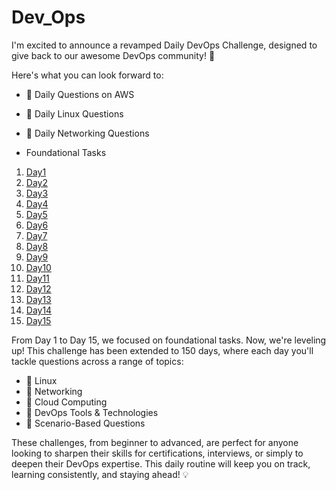 # Dev_Ops

I'm excited to announce a revamped Daily DevOps Challenge, designed to give back to our awesome DevOps community! 🎉 

Here's what you can look forward to:
- 🔹 Daily Questions on AWS
- 🔹 Daily Linux Questions
- 🔹 Daily Networking Questions

- Foundational Tasks
 1.  [Day1](https://github.com/574n13y/Dev_Ops/tree/main/Day1)
 2.  [Day2](https://github.com/574n13y/Dev_Ops/tree/main/Day2)
 3.  [Day3](https://github.com/574n13y/Dev_Ops/tree/main/Day3)
 4.  [Day4](https://github.com/574n13y/Dev_Ops/tree/main/Day4)
 5.  [Day5](https://github.com/574n13y/Dev_Ops/tree/main/Day5)
 6.  [Day6](https://github.com/574n13y/Dev_Ops/tree/main/Day6)
 7.  [Day7](https://github.com/574n13y/Dev_Ops/tree/main/Day7)
 8.  [Day8](https://github.com/574n13y/Dev_Ops/tree/main/Day8)
 9.  [Day9](https://github.com/574n13y/Dev_Ops/tree/main/Day9)
 10. [Day10](https://github.com/574n13y/Dev_Ops/tree/main/Day10)
 11. [Day11](https://github.com/574n13y/Dev_Ops/tree/main/Day11)
 12. [Day12](https://github.com/574n13y/Dev_Ops/tree/main/Day12)
 13. [Day13](https://github.com/574n13y/Dev_Ops/tree/main/Day13)
 14. [Day14](https://github.com/574n13y/Dev_Ops/tree/main/Day14)
 15. [Day15](https://github.com/574n13y/Dev_Ops/tree/main/Day15)
 



From Day 1 to Day 15, we focused on foundational tasks. Now, we're leveling up! This challenge has been extended to 150 days, where each day you'll tackle questions across a range of topics:
- 🔸 Linux
- 🔸 Networking
- 🔸 Cloud Computing
- 🔸 DevOps Tools & Technologies
- 🔸 Scenario-Based Questions 

These challenges, from beginner to advanced, are perfect for anyone looking to sharpen their skills for certifications, interviews, or simply to deepen their DevOps expertise. This daily routine will keep you on track, learning consistently, and staying ahead! 💡
